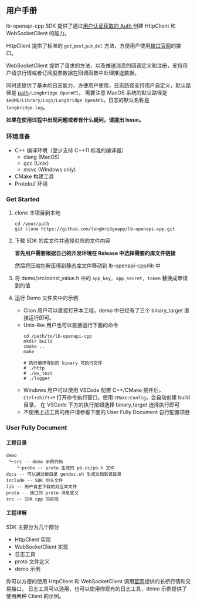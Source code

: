 ## 用户手册

lb-openapi-cpp SDK 提供了通过[用户认证获取的 Auth ](https://open.longbridgeapp.com)创建 HttpClient 和 WebSocketClient 的能力。

HttpClient 提供了标准的 `get`,`post`,`put`,`del` 方法，方便用户使用[接口官网](https://open.longbridgeapp.com/docs)的接口。

WebSocketClient 提供了请求的方法，以及推送消息的回调定义和注册，支持用户请求行情或者订阅股票数据在回调函数中处理推送数据。

同时还提供了基本的日志能力，方便用户使用，日志路径支持用户自定义，默认路径是 [path](https://docs.rs/dirs/4.0.0/dirs/fn.data_local_dir.html)`/Longbridge OpenAPI`，
需要注意 MacOS 系统的默认路径是 `$HOME/Library/Logs/Longbridge OpenAPI`。日志的默认名称是`longbridge.log`。

**如果在使用过程中出现问题或者有什么疑问，请提出 Issue。**


### 环境准备
- C++ 编译环境（至少支持 C++11 标准的编译器）
  - clang (MacOS)
  - gcc (Unix)
  - msvc (Windows only)
- CMake 构建工具 
- Protobuf 环境

### Get Started
1. clone 本项目到本地
    ```shell
    cd /your/path
    git clone https://github.com/longbridgeapp/lb-openapi-cpp.git
    ```
2. 下载 SDK 的库文件并选择对应的文件内容

    **首先用户需要根据自己的开发环境在 Release 中选择需要的库文件链接**

    然后将压缩包解压得到静态库文件移动到 lb-openapi-cpp/lib 中
3. 将 demo/src/const_value.h 中的 `app_key, app_secret, token` 替换成申请到的值
4. 运行 Demo 文件夹中的示例

    - Clion 用户可以直接打开本工程，demo 中已经有了三个 binary_target 直接运行即可。
    - Unix-like 用户也可以直接运行下面的命令
      ```shell
      cd /path/to/lb-openapi-cpp
      mkdir build
      cmake ..
      make
        
      # 执行编译得到的 binary 可执行文件      
      # ./http
      # ./ws_test
      # ./logger
      ```
    - Windows 用户可以使用 VSCode 配置 C++/CMake 插件后，`Ctrl+Shift+P` 打开命令执行窗口，使用 `CMake:Config`，会自动创建 build 目录，
        在 VSCode 下方的执行按钮选择 binary_target 选择执行即可
    - 不使用上述工具的用户请参看下面的 User Fully Document 自行配置项目 

### User Fully Document
#### 工程目录
```shell
demo 
 └─src -- demo 示例代码
    └─proto -- proto 生成的 pb.cc/pb.h 文件
docs -- 可以通过根目录 gendoc.sh 生成文档到该目录
include -- SDK 的头文件
lib -- 用户自主下载的对应库文件
proto -- 接口的 proto 消息定义
src -- SDK cpp 的实现
```

#### 工程详解
SDK 主要分为几个部分
- HttpClient 实现
- WebSocketClient 实现
- 日志工具
- proto 文件定义
- demo 示例

你可以方便的使用 HttpClient 和 WebSocketClient 调用[官网](https://open.longbridgeapp.com)提供的长桥行情和交易接口，
日志工具可以选用，也可以使用你现有的日志工具，demo 示例提供了使用两种 Client 的示例。





